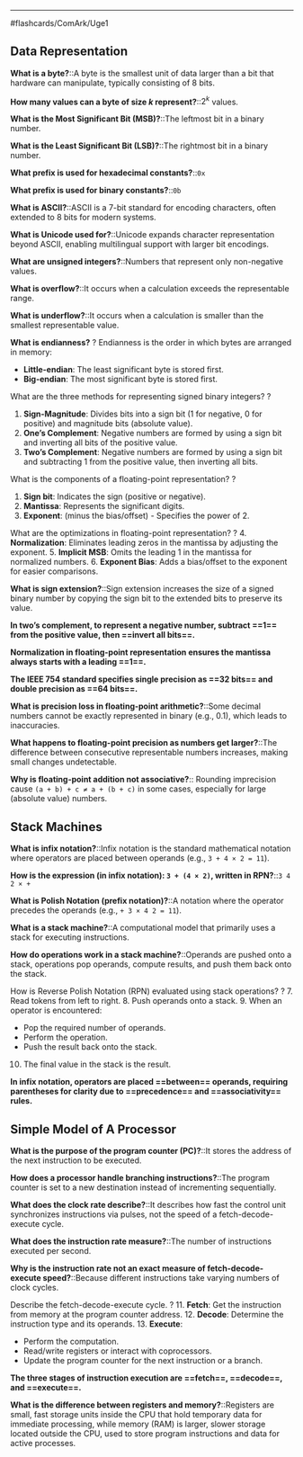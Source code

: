 ___

#flashcards/ComArk/Uge1 

## Data Representation

**What is a byte?**::A byte is the smallest unit of data larger than a bit that hardware can manipulate, typically consisting of 8 bits.
<!--SR:!2025-02-15,14,290-->

**How many values can a byte of size $k$ represent?**::$2^k$ values.
<!--SR:!2025-02-15,14,290-->

**What is the Most Significant Bit (MSB)?**::The leftmost bit in a binary number.
<!--SR:!2025-02-15,14,290-->

**What is the Least Significant Bit (LSB)?**::The rightmost bit in a binary number.
<!--SR:!2025-02-17,16,297-->

**What prefix is used for hexadecimal constants?**::`0x`
<!--SR:!2025-02-16,15,290-->

**What prefix is used for binary constants?**::`0b`
<!--SR:!2025-02-18,17,302-->

**What is ASCII?**::ASCII is a 7-bit standard for encoding characters, often extended to 8 bits for modern systems.
<!--SR:!2025-02-17,16,290-->

**What is Unicode used for?**::Unicode expands character representation beyond ASCII, enabling multilingual support with larger bit encodings.
<!--SR:!2025-02-11,11,277-->

**What are unsigned integers?**::Numbers that represent only non-negative values.
<!--SR:!2025-02-16,15,297-->

**What is overflow?**::It occurs when a calculation exceeds the representable range.
<!--SR:!2025-02-17,16,297-->

**What is underflow?**::It occurs when a calculation is smaller than the smallest representable value.
<!--SR:!2025-02-12,12,270-->

**What is endianness?**
?
Endianness is the order in which bytes are arranged in memory:
- **Little-endian**: The least significant byte is stored first.
- **Big-endian**: The most significant byte is stored first.
<!--SR:!2025-02-08,8,262-->

What are the three methods for representing signed binary integers?
?
1. **Sign-Magnitude**: Divides bits into a sign bit (1 for negative, 0 for positive) and magnitude bits (absolute value).
2. **One’s Complement**: Negative numbers are formed by using a sign bit and inverting all bits of the positive value.
3. **Two’s Complement**: Negative numbers are formed by using a sign bit and subtracting 1 from the positive value, then inverting all bits.
<!--SR:!2025-02-13,12,270-->

What is the components of a floating-point representation?
?
1. **Sign bit**: Indicates the sign (positive or negative).
2. **Mantissa**: Represents the significant digits.
3. **Exponent**: (minus the bias/offset) - Specifies the power of 2.
<!--SR:!2025-02-22,17,250-->

What are the optimizations in floating-point representation?
?
4. **Normalization**: Eliminates leading zeros in the mantissa by adjusting the exponent.
5. **Implicit MSB**: Omits the leading 1 in the mantissa for normalized numbers.
6. **Exponent Bias**: Adds a bias/offset to the exponent for easier comparisons.
<!--SR:!2025-02-08,8,250-->

**What is sign extension?**::Sign extension increases the size of a signed binary number by copying the sign bit to the extended bits to preserve its value.
<!--SR:!2025-02-15,14,290-->

**In two’s complement, to represent a negative number, subtract ==1== from the positive value, then ==invert all bits==.**
<!--SR:!2025-02-17,16,290!2025-02-16,15,297-->

**Normalization in floating-point representation ensures the mantissa always starts with a leading ==1==.**
<!--SR:!2025-02-13,12,270-->

**The IEEE 754 standard specifies single precision as ==32 bits== and double precision as ==64 bits==.**
<!--SR:!2025-02-16,15,297!2025-02-17,16,297-->

**What is precision loss in floating-point arithmetic?**::Some decimal numbers cannot be exactly represented in binary (e.g., 0.1), which leads to inaccuracies. 
<!--SR:!2025-02-20,13,308-->

**What happens to floating-point precision as numbers get larger?**::The difference between consecutive representable numbers increases, making small changes undetectable.
<!--SR:!2025-02-20,13,308-->

**Why is floating-point addition not associative?**:: Rounding imprecision  cause `(a + b) + c ≠ a + (b + c)` in some cases, especially for large (absolute value) numbers.
<!--SR:!2025-02-08,4,307-->

## Stack Machines


**What is infix notation?**::Infix notation is the standard mathematical notation where operators are placed between operands (e.g., `3 + 4 × 2 = 11`).
<!--SR:!2025-02-21,17,310-->

**How is the expression (in infix notation): `3 + (4 × 2)`, written in RPN?**::`3 4 2 × +`
<!--SR:!2025-02-07,3,248-->

**What is Polish Notation (prefix notation)?**::A notation where the operator precedes the operands (e.g., `+ 3 × 4 2 = 11`).
<!--SR:!2025-02-21,17,310-->

**What is a stack machine?**::A computational model that primarily uses a stack for executing instructions.
<!--SR:!2025-02-15,12,290-->

**How do operations work in a stack machine?**::Operands are pushed onto a stack, operations pop operands, compute results, and push them back onto the stack.
<!--SR:!2025-02-20,16,310-->

How is Reverse Polish Notation (RPN) evaluated using stack operations?
?
7. Read tokens from left to right.
8. Push operands onto a stack.
9. When an operator is encountered:
   - Pop the required number of operands.
   - Perform the operation.
   - Push the result back onto the stack.
10. The final value in the stack is the result.
<!--SR:!2025-02-15,12,290-->

**In infix notation, operators are placed ==between== operands, requiring parentheses for clarity due to ==precedence== and ==associativity== rules.**
<!--SR:!2025-02-21,17,305!2025-02-21,17,305!2025-02-21,17,310-->

## Simple Model of A Processor


**What is the purpose of the program counter (PC)?**::It stores the address of the next instruction to be executed.
<!--SR:!2025-02-21,17,307-->

**How does a processor handle branching instructions?**::The program counter is set to a new destination instead of incrementing sequentially.
<!--SR:!2025-02-21,17,308-->

**What does the clock rate describe?**::It describes how fast the control unit synchronizes instructions via pulses, not the speed of a fetch-decode-execute cycle.
<!--SR:!2025-02-20,16,308-->

**What does the instruction rate measure?**::The number of instructions executed per second.
<!--SR:!2025-02-21,17,310-->

**Why is the instruction rate not an exact measure of fetch-decode-execute speed?**::Because different instructions take varying numbers of clock cycles.
<!--SR:!2025-02-21,17,308-->

Describe the fetch-decode-execute cycle.
?
11. **Fetch**: Get the instruction from memory at the program counter address.
12. **Decode**: Determine the instruction type and its operands.
13. **Execute**:
   - Perform the computation.
   - Read/write registers or interact with coprocessors.
   - Update the program counter for the next instruction or a branch.
<!--SR:!2025-02-14,11,287-->

**The three stages of instruction execution are ==fetch==, ==decode==, and ==execute==.**
<!--SR:!2025-02-20,16,305!2025-02-21,17,307!2025-02-21,17,305-->

**What is the difference between registers and memory?**::Registers are small, fast storage units inside the CPU that hold temporary data for immediate processing, while memory (RAM) is larger, slower storage located outside the CPU, used to store program instructions and data for active processes.
<!--SR:!2025-02-08,4,307-->